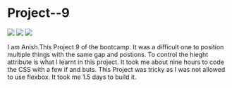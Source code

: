 # Project--9

  ![](https://img.shields.io/badge/HTML5-E34F26?style=for-the-badge&logo=html5&logoColor=white)
  ![](https://img.shields.io/badge/CSS3-1572B6?style=for-the-badge&logo=css3&logoColor=white)
  ![](https://img.shields.io/badge/Visual_Studio_Code-0078D4?style=for-the-badge&logo=visual%20studio%20code&logoColor=white)
    
    
   I am Anish.This Project 9 of the bootcamp. It was a difficult one to position multiple things
   with the same gap and postions. To control the hieght attribute is what I learnt in this project.
   It took me about nine hours to code the CSS with a few if and buts.
   This Project was tricky as I was not allowed to use flexbox. It took me 1.5 days to build it.
